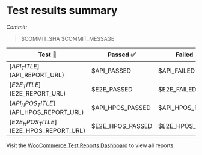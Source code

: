 # Test results summary

_Commit:_

> $COMMIT_SHA $COMMIT_MESSAGE

| Test :test_tube:                        | Passed :white_check_mark: | Failed :rotating_light: | Broken :construction: | Skipped :next_track_button: | Unknown :grey_question: | Total :bar_chart: | Duration :stopwatch: |
| --------------------------------------- | ------------------------- | ----------------------- | --------------------- | --------------------------- | ----------------------- | ----------------- | -------------------- |
| [$API_TITLE]($API_REPORT_URL)           | $API_PASSED               | $API_FAILED             | $API_BROKEN           | $API_SKIPPED                | $API_UNKNOWN            | $API_TOTAL        | $API_DURATION        |
| [$E2E_TITLE]($E2E_REPORT_URL)           | $E2E_PASSED               | $E2E_FAILED             | $E2E_BROKEN           | $E2E_SKIPPED                | $E2E_UNKNOWN            | $E2E_TOTAL        | $E2E_DURATION        |
| [$API_HPOS_TITLE]($API_HPOS_REPORT_URL) | $API_HPOS_PASSED          | $API_HPOS_FAILED        | $API_HPOS_BROKEN      | $API_HPOS_SKIPPED           | $API_HPOS_UNKNOWN       | $API_HPOS_TOTAL   | $API_HPOS_DURATION   |
| [$E2E_HPOS_TITLE]($E2E_HPOS_REPORT_URL) | $E2E_HPOS_PASSED          | $E2E_HPOS_FAILED        | $E2E_HPOS_BROKEN      | $E2E_HPOS_SKIPPED           | $E2E_HPOS_UNKNOWN       | $E2E_HPOS_TOTAL   | $E2E_HPOS_DURATION   |

Visit the [WooCommerce Test Reports Dashboard](https://woocommerce.github.io/woocommerce-test-reports) to view all reports.
